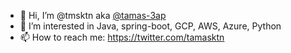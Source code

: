 - 👋 Hi, I’m @tmsktn aka [@tamas-3ap](https://github.com/tamas-3ap)
- 👀 I’m interested in Java, spring-boot, GCP, AWS, Azure, Python
- 📫 How to reach me: https://twitter.com/tamasktn

<!---
tmsktn/tmsktn is a ✨ special ✨ repository because its `README.md` (this file) appears on your GitHub profile.
You can click the Preview link to take a look at your changes.
--->
